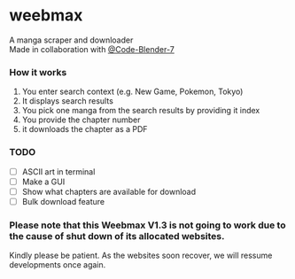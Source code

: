# weebmax
A manga scraper and downloader\
Made in collaboration with [@Code-Blender-7](https://github.com/Code-Blender-7)

### How it works

1. You enter search context (e.g. New Game, Pokemon, Tokyo)
2. It displays search results
3. You pick one manga from the search results by providing it index
4. You provide the chapter number
5. it downloads the chapter as a PDF

### TODO
- [ ] ASCII art in terminal
- [ ] Make a GUI
- [ ] Show what chapters are available for download
- [ ] Bulk download feature

### Please note that this Weebmax V1.3 is not going to work due to the cause of shut down of its allocated websites.
Kindly please be patient. As the websites soon recover, we will ressume developments once again.

